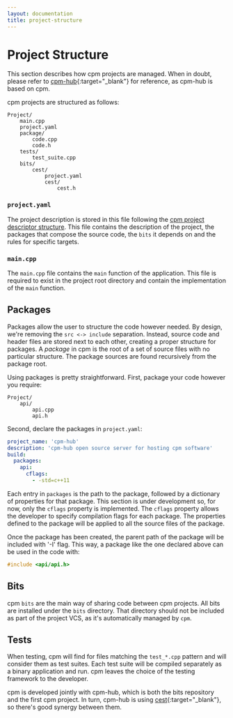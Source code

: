 ```yaml
---
layout: documentation
title: project-structure
---
```


# Project Structure

This section describes how cpm projects are managed. When in doubt, please refer to [cpm-hub](https://github.com/jorsanpe/cpm-hub){:target="_blank"} for reference, as cpm-hub is based on cpm.

cpm projects are structured as follows:

```
Project/
    main.cpp
    project.yaml
    package/
        code.cpp
        code.h
    tests/
        test_suite.cpp
    bits/
        cest/
            project.yaml
            cest/
                cest.h
```

### `project.yaml`

The project description is stored in this file following the [cpm project descriptor structure](/documentation/project-descriptor.html). This file contains the description of the project, the packages that compose the source code, the `bits` it depends on and the rules for specific targets.

### `main.cpp`

The `main.cpp` file contains the `main` function of the application. This file is required to exist in the project root directory and contain the implementation of the `main` function.

## Packages

Packages allow the user to structure the code however needed. By design, we're removing the `src <-> include` separation. Instead, source code and header files are stored next to each other, creating a proper structure for packages. A _package_ in cpm is the root of a set of source files with no particular structure. The package sources are found recursively from the package root.

Using packages is pretty straightforward. First, package your code however you require:

```
Project/
    api/
        api.cpp
        api.h
```

Second, declare the packages in `project.yaml`:

```yaml
project_name: 'cpm-hub'
description: 'cpm-hub open source server for hosting cpm software'
build:
  packages:
    api:
      cflags: 
        - -std=c++11
```

Each entry in `packages` is the path to the package, followed by a dictionary of properties for that package. This section is under development so, for now, only the `cflags` property is implemented. The `cflags` property allows the developer to specify compilation flags for each package. The properties defined to the package will be applied to all the source files of the package.

Once the package has been created, the parent path of the package will be included with '-I' flag. This way, a package like the one declared above can be used in the code with:

```c
#include <api/api.h>
```

## Bits

cpm `bits` are the main way of sharing code between cpm projects. All bits are installed under the `bits` directory. That directory should not be included as part of the project VCS, as it's automatically managed by `cpm`. 

## Tests

When testing, cpm will find for files matching the `test_*.cpp` pattern and will consider them as test suites. Each test suite will be compiled separately as a binary application and run. cpm leaves the choice of the testing framework to the developer.

cpm is developed jointly with cpm-hub, which is both the bits repository and the first cpm project. In turn, cpm-hub is using [cest](https://github.com/cegonse/cest){:target="_blank"}, so there's good synergy between them. 

